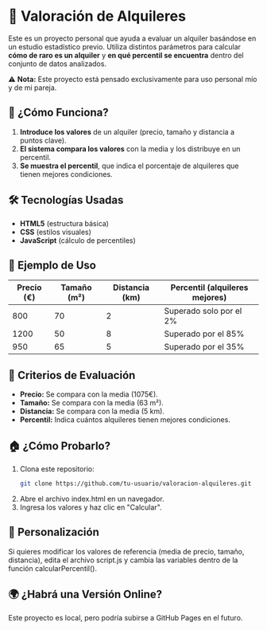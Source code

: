 # 🏡 Valoración de Alquileres  

Este es un proyecto personal que ayuda a evaluar un alquiler basándose en un estudio estadístico previo. Utiliza distintos parámetros para calcular **cómo de raro es un alquiler** y **en qué percentil se encuentra** dentro del conjunto de datos analizados.  

⚠️ **Nota:** Este proyecto está pensado exclusivamente para uso personal mío y de mi pareja.  

## 🚀 ¿Cómo Funciona?  

1. **Introduce los valores** de un alquiler (precio, tamaño y distancia a puntos clave).  
2. **El sistema compara los valores** con la media y los distribuye en un percentil.  
3. **Se muestra el percentil**, que indica el porcentaje de alquileres que tienen mejores condiciones.  

## 🛠️ Tecnologías Usadas  

- **HTML5** (estructura básica)  
- **CSS** (estilos visuales)  
- **JavaScript** (cálculo de percentiles)  

## 📌 Ejemplo de Uso  

| Precio (€) | Tamaño (m²) | Distancia (km) | Percentil (alquileres mejores) |
|------------|------------|----------------|-------------------------------|
| 800        | 70         | 2              | Superado solo por el 2% |
| 1200       | 50         | 8              | Superado por el 85% |
| 950        | 65         | 5              | Superado por el 35% |

## 🎯 Criterios de Evaluación  

- **Precio:** Se compara con la media (1075€).  
- **Tamaño:** Se compara con la media (63 m²).  
- **Distancia:** Se compara con la media (5 km).  
- **Percentil:** Indica cuántos alquileres tienen mejores condiciones.  

## 🏠 ¿Cómo Probarlo?  

1. Clona este repositorio:  
   ```bash
   git clone https://github.com/tu-usuario/valoracion-alquileres.git
2. Abre el archivo index.html en un navegador.
3. Ingresa los valores y haz clic en "Calcular".

## 📌 Personalización

Si quieres modificar los valores de referencia (media de precio, tamaño, distancia), edita el archivo script.js y cambia las variables dentro de la función calcularPercentil().

## 🌍 ¿Habrá una Versión Online?

Este proyecto es local, pero podría subirse a GitHub Pages en el futuro.